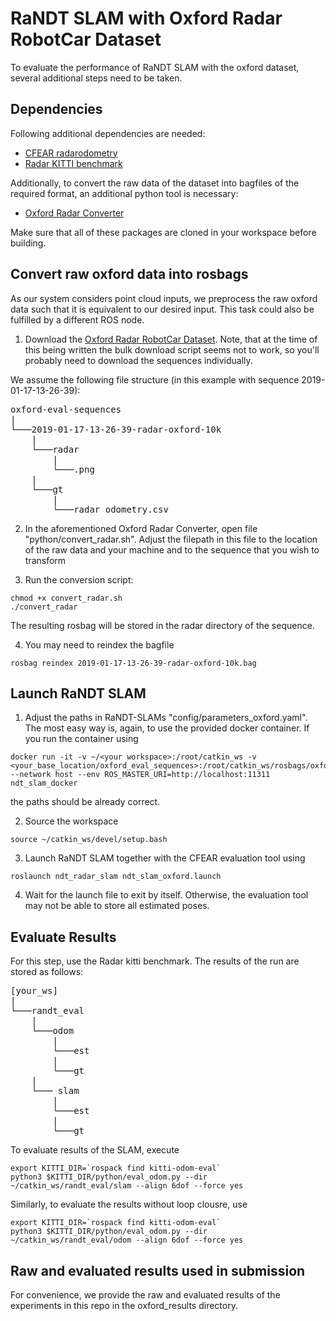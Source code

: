# RaNDT SLAM with Oxford Radar RobotCar Dataset

To evaluate the performance of RaNDT SLAM with the oxford dataset, several additional steps need to be taken.

## Dependencies

Following additional dependencies are needed:
- [CFEAR radarodometry](https://github.com/dan11003/CFEAR_Radarodometry)
- [Radar KITTI benchmark](https://github.com/dan11003/radar_kitti_benchmark)

Additionally, to convert the raw data of the dataset into bagfiles of the required format, an additional python tool is necessary:
- [Oxford Radar Converter](https://github.com/maxhilger/oxford_radar_converter)

Make sure that all of these packages are cloned in your workspace before building.

## Convert raw oxford data into rosbags

As our system considers point cloud inputs, we preprocess the raw oxford data such that it is equivalent to our desired input. This task could also be fulfilled by a different ROS node.

1. Download the [Oxford Radar RobotCar Dataset](https://oxford-robotics-institute.github.io/radar-robotcar-dataset/datasets). Note, that at the time of this being written the bulk download script seems not to work, so you'll probably need to download the sequences individually.

We assume the following file structure (in this example with sequence 2019-01-17-13-26-39): 
<pre>
oxford-eval-sequences
|
└───2019-01-17-13-26-39-radar-oxford-10k
    |
    └───radar
        |
        └───<timestamp>.png
    |
    └───gt
        |
        └───radar_odometry.csv
</pre>

2. In the aforementioned Oxford Radar Converter, open file "python/convert_radar.sh". Adjust the filepath in this file to the location of the raw data and your machine and to the sequence that you wish to transform

3. Run the conversion script: 
```console
chmod +x convert_radar.sh
./convert_radar
```
The resulting rosbag will be stored in the radar directory of the sequence.

4. You may need to reindex the bagfile
```console
rosbag reindex 2019-01-17-13-26-39-radar-oxford-10k.bag
```

## Launch RaNDT SLAM

1. Adjust the paths in RaNDT-SLAMs "config/parameters_oxford.yaml". The most easy way is, again, to use the provided docker container. If you run the container using 
```console
docker run -it -v ~/<your workspace>:/root/catkin_ws -v <your_base_location/oxford_eval_sequences>:/root/catkin_ws/rosbags/oxford_raw/oxford_eval_sequences --network host --env ROS_MASTER_URI=http://localhost:11311 ndt_slam_docker
```
the paths should be already correct.

2. Source the workspace
```console
source ~/catkin_ws/devel/setup.bash
```

3. Launch RaNDT SLAM together with the CFEAR evaluation tool using
```console
roslaunch ndt_radar_slam ndt_slam_oxford.launch
```

4. Wait for the launch file to exit by itself. Otherwise, the evaluation tool may not be able to store all estimated poses.

## Evaluate Results

For this step, use the Radar kitti benchmark. The results of the run are stored as follows:

<pre>
[your_ws]
|
└───randt_eval
    |
    └───odom
        |
        └───est
        |
        └───gt
    |
    └─── slam
        |
        └───est
        |
        └───gt
</pre>

To evaluate results of the SLAM, execute
```console
export KITTI_DIR=`rospack find kitti-odom-eval`
python3 $KITTI_DIR/python/eval_odom.py --dir ~/catkin_ws/randt_eval/slam --align 6dof --force yes
```
Similarly, to evaluate the results without loop clousre, use
```console
export KITTI_DIR=`rospack find kitti-odom-eval`
python3 $KITTI_DIR/python/eval_odom.py --dir ~/catkin_ws/randt_eval/odom --align 6dof --force yes

```

## Raw and evaluated results used in submission

For convenience, we provide the raw and evaluated results of the experiments in this repo in the oxford_results directory.
